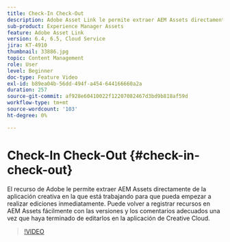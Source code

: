```yaml
---
title: Check-In Check-Out
description: Adobe Asset Link le permite extraer AEM Assets directamente de la aplicación creativa en la que está trabajando para que pueda empezar a realizar ediciones inmediatamente. Puede volver a registrar recursos en AEM Assets fácilmente con las versiones y los comentarios adecuados una vez que haya terminado de editarlos en la aplicación de Creative Cloud.
sub-product: Experience Manager Assets
feature: Adobe Asset Link
version: 6.4, 6.5, Cloud Service
jira: KT-4910
thumbnail: 33886.jpg
topic: Content Management
role: User
level: Beginner
doc-type: Feature Video
exl-id: b89ea04b-56dd-494f-a454-644166660a2a
duration: 257
source-git-commit: af928e60410022f12207082467d3bd9b818af59d
workflow-type: tm+mt
source-wordcount: '103'
ht-degree: 0%

---
```


# Check-In Check-Out {#check-in-check-out}

El recurso de Adobe le permite extraer AEM Assets directamente de la aplicación creativa en la que está trabajando para que pueda empezar a realizar ediciones inmediatamente. Puede volver a registrar recursos en AEM Assets fácilmente con las versiones y los comentarios adecuados una vez que haya terminado de editarlos en la aplicación de Creative Cloud.

>[!VIDEO](https://video.tv.adobe.com/v/33886?quality=12&learn=on)
